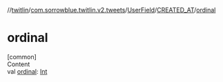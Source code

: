 //[twitlin](../../../index.md)/[com.sorrowblue.twitlin.v2.tweets](../../index.md)/[UserField](../index.md)/[CREATED_AT](index.md)/[ordinal](ordinal.md)



# ordinal  
[common]  
Content  
val [ordinal](ordinal.md): [Int](https://kotlinlang.org/api/latest/jvm/stdlib/kotlin/-int/index.html)  



